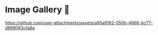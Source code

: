  # Image Gallery 🤩

 
https://github.com/user-attachments/assets/a95a9162-050b-4668-bc77-d868063cfa8e
 
 